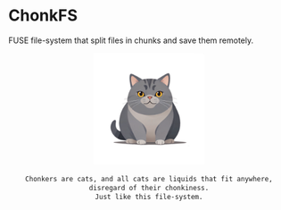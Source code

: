 # ChonkFS

FUSE file-system that split files in chunks and save them remotely.

<center>
    <img src="./assets/chonker.png" alt="avatar" width="200"/>


    Chonkers are cats, and all cats are liquids that fit anywhere, disregard of their chonkiness.
    Just like this file-system.
</center>

